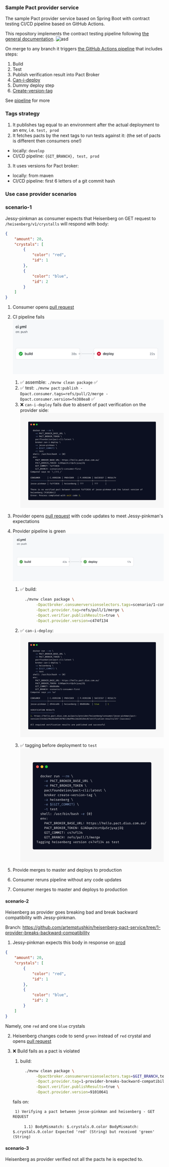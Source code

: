 ### Sample Pact provider service

The sample Pact provider service based on Spring Boot with contract testing CI/CD pipeline based on GitHub Actions.

This repository implements the contract testing pipeline following [the general documentation](https://docs.pact.io/pact_nirvana/step_4/#provider-pipeline).
![asd](https://docs.pact.io/assets/images/advanced-pact-workshop-diagrams-provider-pipeline-42b395152d061dc28d060675af34ac72.png)

On merge to any branch it triggers [the GitHub Actions pipeline](https://github.com/artemptushkin/heisenberg-pact-service/actions)
that includes steps:
1. Build
2. Test
3. Publish verification result into Pact Broker
4. [Can-i-deploy](https://docs.pact.io/pact_broker/can_i_deploy/)
5. Dummy deploy step
6. [Create-version-tag](https://github.com/pact-foundation/pact_broker-client#create-version-tag)

See [pipeline](.github/workflows) for more

### Tags strategy

1. It publishes tag equal to an environment after the actual deployment to an env, i.e. `test, prod`
2. It fetches pacts by the next tags to run tests against it: (the set of pacts is different then consumers one!)
* locally: `develop`
* CI/CD pipeline: `{GIT_BRANCH}, test, prod`
3. It uses versions for Pact broker:
* locally: from maven
* CI/CD pipeline: first 6 letters of a git commit hash

### Use case provider scenarios

### scenario-1

Jessy-pinkman as consumer expects that Heisenberg on GET request to `/heisenberg/v1/crystalls` will respond with body:

```json
{
    "amount": 20,
    "crystals": [
        {
            "color": "red",
            "id": 1
        },
        {
            "color": "blue",
            "id": 2
        }
    ]
}
```

1. Consumer opens [pull request](https://github.com/artemptushkin/jesse-pinkman-pact-service/pull/2)

2. CI pipeline fails
![](scenarios/scenario-1-deploy-fails.png)

    1. :white_check_mark: assemble: `./mvnw clean package` :white_check_mark:
    2. :white_check_mark: test: `./mvnw pact:publish -Dpact.consumer.tags=refs/pull/2/merge -Dpact.consumer.version=fe388ea8` :white_check_mark:
    3. :x: `can-i-deploy` fails due to absent of pact verification on the provider side:
    ![](scenarios/scenario-1-deploy-fails-can-i-deploy.png)  

3. Provider opens [pull request](https://github.com/artemptushkin/heisenberg-pact-service/pull/1)
with code updates to meet Jessy-pinkman's expectations

4. Provider pipeline is green
![](scenarios/scenario-1-provider-pipeline.png)
  
    1. :white_check_mark: build:
  
          ```bash
            ./mvnw clean package \
                 -Dpactbroker.consumerversionselectors.tags=scenario/1-consumer-first \
                 -Dpact.provider.tag=refs/pull/1/merge \
                 -Dpact.verifier.publishResults=true \
                 -Dpact.provider.version=c474f134
          ```
    2. :white_check_mark: `can-i-deploy`:
   ![](scenarios/scenario-1-provider-can-i-deploy.png)
    3. :white_check_mark: tagging before deployment to `test` 
   ![](scenarios/scenario-1-provider-create-test-tag.png)

5. Provide merges to master and deploys to production
6. Consumer reruns pipeline without any code updates
7. Consumer merges to master and deploys to production

#### scenario-2

Heisenberg as provider goes breaking bad and break backward compatibility with Jessy-pinkman.

Branch: https://github.com/artemptushkin/heisenberg-pact-service/tree/1-provider-breaks-backward-compatibility

1. Jessy-pinkman expects this body in response on [prod](https://hello.pactflow.io/pacts/provider/heisenberg/consumer/jesse-pinkman/version/6321fdef)
```json
{
    "amount": 20,
    "crystals": [
        {
            "color": "red",
            "id": 1
        },
        {
            "color": "blue",
            "id": 2
        }
    ]
}
```
Namely, one `red` and one `blue` crystals

2. Heisenberg changes code to send `green` instead of `red` crystal and opens [pull request](https://github.com/artemptushkin/heisenberg-pact-service/pull/2)

3. :x: Build fails as a pact is violated
    1. build:
          ```bash
            ./mvnw clean package \
                 -Dpactbroker.consumerversionselectors.tags=$GIT_BRANCH,test,prod \
                 -Dpact.provider.tag=1-provider-breaks-backward-compatibility \
                 -Dpact.verifier.publishResults=true \
                 -Dpact.provider.version=91010641
          ```
    
    fails on:
    
        1) Verifying a pact between jesse-pinkman and heisenberg - GET REQUEST
        
            1.1) BodyMismatch: $.crystals.0.color BodyMismatch: $.crystals.0.color Expected 'red' (String) but received 'green' (String)

#### scenario-3

Heisenberg as provider verified not all the pacts he is expected to.